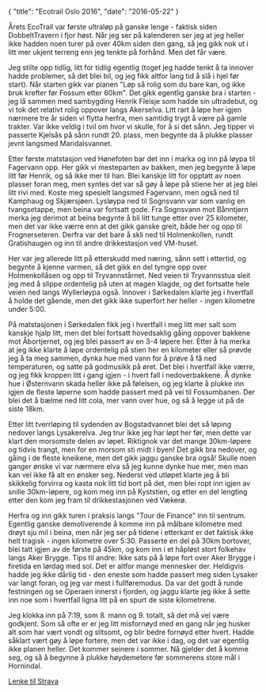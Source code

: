 {
    "title": "Ecotrail Oslo 2016",
    "date": "2016-05-22"
}

Årets EcoTrail var første ultraløp på ganske lenge - faktisk siden DobbeltTravern i fjor høst. Når jeg ser på kalenderen ser jeg at jeg heller ikke hadden noen turer på over 40km siden den gang, så jeg gikk nok ut i litt mer ukjent terreng enn jeg tenkte på forhånd. Men det får være.

Jeg stilte opp tidlig, litt for tidlig egentlig (toget jeg hadde tenkt å ta innover hadde problemer, så det blei bil, og jeg fikk altfor lang tid å slå i hjel før start). Når starten gikk var planen "Løp så rolig som du bare kan, og ikke bruk krefter før Fossum etter 60km". Det gikk egentlig ganske bra i starten - jeg lå sammen med sambygding Henrik Fleisje som hadde sin ultradebut, og vi tok det relativt rolig oppover langs Akerselva. Litt rart å løpe her igjen nærmere tre år siden vi flytta herfra, men samtidig trygt å være på gamle trakter. Var ikke veldig i tvil om hvor vi skulle, for å si det sånn. Jeg tipper vi passerte Kjelsås på sånn rundt 20. plass, men begynte da å plukke plasser jevnt langsmed Maridalsvannet.

Etter første matstasjon ved Hønefoten bar det inn i marka og inn på løypa til Fagervann opp. Her gikk vi mesteparten av bakken, men jeg begynte å løpe litt før Henrik, og så ikke mer til han. Blei kanskje litt for opptatt av noen plasser foran meg, men syntes det var så gøy å løpe på stiene her at jeg blei litt rivi med. Koste meg spesielt langsmed Fagervann, men også ned til Kamphaug og Skjærsjøen. Lysløypa ned til Sognsvann var som vanlig en tvangsetappe, men beina var fortsatt gode. Fra Sognsvann mot Bånntjern merka jeg derimot at beina begynte å bli litt tunge etter over 25 kilometer, men det var ikke værre enn at det gikk ganske greit, både her og opp til Frognerseteren. Derfra var det bare å skli ned til Holmenkollen, rundt Gratishaugen og inn til andre drikkestasjon ved VM-huset.

Her var jeg allerede litt på etterskudd med næring, sånn sett i ettertid, og begynte å kjenne varmen, så det gikk en del tyngre opp over Holmenkollåsen og opp til Tryvannstårnet. Ned veien til Tryvannsstua sleit jeg med å slippe ordentelig på uten at magen klagde, og det fortsatte hele veien ned langs Wyllerløypa også. Innover i Sørkedalen klarte jeg i hvertfall å holde det gående, men det gikk ikke superfort her heller - ingen kilometre under 5:00. 

På matstasjonen i Sørkedalen fikk jeg i hvertfall i meg litt mer salt som kanskje hjalp litt, men det blei fortsatt hovedsaklig gåing oppover bakkene mot Åbortjernet, og jeg blei passert av en 3-4 løpere her. Etter å ha merka at jeg ikke klarte å løpe ordentelig på stien her en kilometer eller så prøvde jeg å ta meg sammen, dynka hue med vann for å prøve å få ned temperaturen, og satte på godmusikk på øret. Det blei i hvertfall ikke værre, og jeg fikk kroppen litt i gang igjen - i hvert fall i nedoverbakkene. Å dynke hue i Østernvann skada heller ikke på følelsen, og jeg klarte å plukke inn igjen de fleste løperne som hadde passert med på vei til Fossumbanen. Der blei det å bælme ned litt cola, mer vann over hue, og så å legge ut på de siste 18km.

Etter litt tverrløping til sydenden av Bogstadvannet blei det så løping nedover langs Lysakerelva. Jeg trur ikke jeg har løpt her før, men dette var klart den morsomste delen av løpet. Riktignok var det mange 30km-løpere og tidvis trangt, men for en morsom sti midt i byen! Det gikk bra nedover, og gåing i de fleste kneikene, men det gikk jaggu ganske bra også! Skulle noen ganger ønske vi var nærmere elva så jeg kunne dynke hue mer, men man kan vel ikke få alt en ønsker seg. Nederst ved utløpet klarte jeg å bli skikkelig forvirra og kasta nok litt tid bort på det, men blei ropt inn igjen av snille 30km-løpere, og kom meg inn på Kyststien, og etter en del lengting etter den kom jeg fram til drikkestasjonen ved Vækerø.

Herfra og inn gikk turen i praksis langs "Tour de Finance" inn til sentrum. Egentlig ganske demotiverende å komme inn på målbare kilometre med drøyt sju mil i beina, men når jeg ser på tidene i etterkant er det faktisk ikke helt tragisk - ingen kilometre over 5:30. Passerte en del på 30km bortover, blei tatt igjen av de første på 45km, og kom inn i et håpløst stort folkehav langs Aker Brygge. Tips til andre: Ikke sats på å løpe fort over Aker Brygge i firetida en lørdag med sol. Det er altfor mange mennesker der. Heldigvis hadde jeg ikke dårlig tid - den eneste som hadde passert meg siden Lysaker var langt foran, og jeg var mest i fullføremodus. Da var det godt å runde festningen og se Operaen innerst i fjorden, og jaggu klarte jeg ikke å sette inn noe som i hvertfall ligna litt på en spurt de siste kilometrene. 

Jeg klokka inn på 7:19, som 8. mann og 9. totalt, så det må vel være godkjent. Som så ofte er er jeg litt misfornøyd med en gang når jeg husker alt som har vært vondt og slitsomt, og blir bedre fornøyd etter hvert. Hadde såklart vært gøy å løpe fortere, men det var ikke i dag, og det var egentlig ikke planen heller. Det kommer seinere i sommer. Nå gjelder det å komme seg, og så å begynne å plukke høydemetere før sommerens store mål i Hornindal.

[Lenke til Strava](https://www.strava.com/activities/583429765)